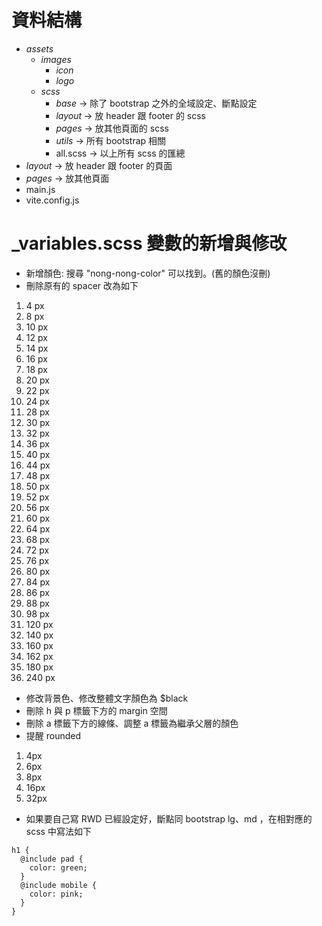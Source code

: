 # 資料結構

- _assets_
  - _images_
    - _icon_
    - _logo_
  - _scss_
    - _base_ -> 除了 bootstrap 之外的全域設定、斷點設定
    - _layout_ -> 放 header 跟 footer 的 scss
    - _pages_ -> 放其他頁面的 scss
    - _utils_ -> 所有 bootstrap 相關
    - all.scss -> 以上所有 scss 的匯總
- _layout_ -> 放 header 跟 footer 的頁面
- _pages_ -> 放其他頁面
- main.js
- vite.config.js

# \_variables.scss 變數的新增與修改

- 新增顏色: 搜尋 "nong-nong-color" 可以找到。(舊的顏色沒刪)
- 刪除原有的 spacer 改為如下

1. 4 px
2. 8 px
3. 10 px
4. 12 px
5. 14 px
6. 16 px
7. 18 px
8. 20 px
9. 22 px
10. 24 px
11. 28 px
12. 30 px
13. 32 px
14. 36 px
15. 40 px
16. 44 px
17. 48 px
18. 50 px
19. 52 px
20. 56 px
21. 60 px
22. 64 px
23. 68 px
24. 72 px
25. 76 px
26. 80 px
27. 84 px
28. 86 px
29. 88 px
30. 98 px
31. 120 px
32. 140 px
33. 160 px
34. 162 px
35. 180 px
36. 240 px

- 修改背景色、修改整體文字顏色為 $black
- 刪除 h 與 p 標籤下方的 margin 空間
- 刪除 a 標籤下方的線條、調整 a 標籤為繼承父層的顏色
- 提醒 rounded

1. 4px
2. 6px
3. 8px
4. 16px
5. 32px

- 如果要自己寫 RWD 已經設定好，斷點同 bootstrap lg、md ，在相對應的 scss 中寫法如下

```
h1 {
  @include pad {
    color: green;
  }
  @include mobile {
    color: pink;
  }
}
```
